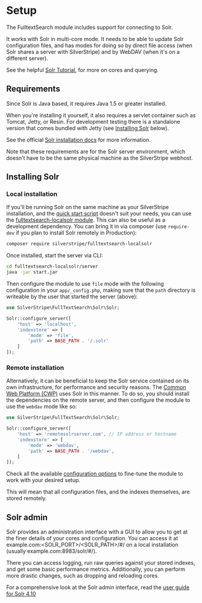 # Setup

The FulltextSearch module includes support for connecting to Solr.

It works with Solr in multi-core mode. It needs to be able to update Solr configuration files, and has modes for doing 
so by direct file access (when Solr shares a server with SilverStripe) and by WebDAV (when it's on a different server).

See the helpful [Solr Tutorial](http://lucene.apache.org/solr/4_5_1/tutorial.html), for more on cores and querying.

## Requirements

Since Solr is Java based, it requires Java 1.5 or greater installed.

When you're installing it yourself, it also requires a servlet container such as Tomcat, Jetty, or Resin. For
development testing there is a standalone version that comes bundled with Jetty (see [Installing Solr](#installing-solr)
 below).

See the official [Solr installation docs](http://wiki.apache.org/solr/SolrInstall) for more information.

Note that these requirements are for the Solr server environment, which doesn't have to be the same physical machine as 
the SilverStripe webhost.

## Installing Solr

### Local installation

If you'll be running Solr on the same machine as your SilverStripe installation, and the 
[quick start script](01_getting_started.md#quick-start) doesn't suit your needs, you can use the 
[fulltextsearch-localsolr module](https://github.com/silverstripe-archive/silverstripe-fulltextsearch-localsolr). This 
can also be useful as a development dependency. You can bring it in via composer (use `require-dev` if you plan to 
install Solr remotely in Production):

```bash
composer require silverstripe/fulltextsearch-localsolr
```

Once installed, start the server via CLI:

```bash
cd fulltextsearch-localsolr/server
java -jar start.jar
```

Then configure the module to use `file` mode with the following configuration in your `app/_config.php`, making sure 
that the `path` directory is writeable by the user that started the server (above):

```php
use SilverStripe\FullTextSearch\Solr\Solr;

Solr::configure_server([
    'host' => 'localhost',
    'indexstore' => [
        'mode' => 'file',
        'path' => BASE_PATH . '/.solr'
    ]
]);
```

### Remote installation

Alternatively, it can be beneficial to keep the Solr service contained on its own infrastructure, for performance and
security reasons. The [Common Web Platform (CWP)](www.cwp.govt.nz) uses Solr in this manner. To do so, you should 
install the dependencies on the remote server, and then configure the module to use the `webdav` mode like so:

```php
use SilverStripe\FullTextSearch\Solr\Solr;

Solr::configure_server([
    'host' => 'remotesolrserver.com', // IP address or hostname
    'indexstore' => [
        'mode' => 'webdav',
        'path' => BASE_PATH . '/webdav',
    ]
]);
```

Check all the available [configuration options](03_configuration.md#solr-server-parameters) to fine-tune the module to 
work with your desired setup.

This will mean that all configuration files, and the indexes themselves, are stored remotely.

## Solr admin

Solr provides an administration interface with a GUI to allow you to get at the finer details of your cores and 
configuration. You can access it at example.com:<SOLR_PORT>/<SOLR_PATH>/#/ on a local installation 
(usually example.com:8983/solr/#/).

There you can access logging, run raw queries against your stored indexes, and get some basic performance metrics. 
Additionally, you can perform more drastic changes, such as dropping and reloading cores.

For a comprehensive look at the Solr admin interface, read the
[user guide for Solr 4.10](http://archive.apache.org/dist/lucene/solr/ref-guide/apache-solr-ref-guide-4.10.pdf#page=17)
